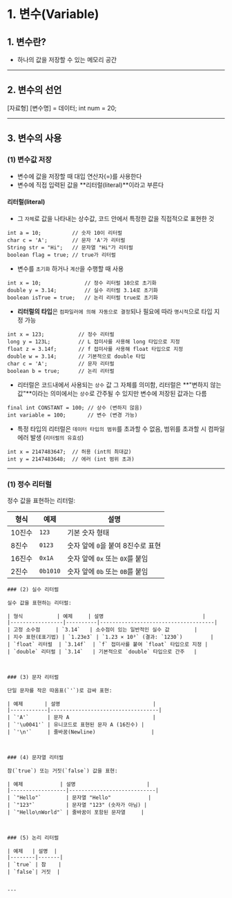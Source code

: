 # 1. 변수(Variable)

## 1. 변수란?
 - 하나의 값을 저장할 수 있는 메모리 공간

---

## 2. 변수의 선언
 [자료형] [변수명] = 데이터;
 int num = 20;

---

## 3. 변수의 사용
### (1) 변수값 저장
 - 변수에 값을 저장할 때 대입 연산자(=)를 사용한다
 - 변수에 직접 입력된 값을 **리터럴(literal)**이라고 부른다

 #### **리터럴(literal)**
   + 그 `자체`로 값을 나타내는 상수값, 코드 안에서 특정한 값을 직접적으로 표현한 것
   ```
   int a = 10;          // 숫자 10이 리터럴
   char c = 'A';        // 문자 'A'가 리터럴
   String str = "Hi";   // 문자열 "Hi"가 리터럴
   boolean flag = true; // true가 리터럴
   ```

   + 변수를 `초기화` 하거나 `계산`을 수행할 때 사용
   ```
   int x = 10;              // 정수 리터럴 10으로 초기화
   double y = 3.14;         // 실수 리터럴 3.14로 초기화
   boolean isTrue = true;   // 논리 리터럴 true로 초기화
   ```

   + **리터럴의 타입**은 `컴파일러에 의해 자동으로 결정`되나 필요에 따라 `명시적`으로 타입 지정 가능
   ```
   int x = 123;           // 정수 리터럴
   long y = 123L;         // L 접미사를 사용해 long 타입으로 지정
   float z = 3.14f;       // f 접미사를 사용해 float 타입으로 지정
   double w = 3.14;       // 기본적으로 double 타입
   char c = 'A';          // 문자 리터럴
   boolean b = true;      // 논리 리터럴
   ```

   + 리터럴은 코드내에서 사용되는 `상수` 값 그 자체를 의미함, 리터럴은 **"변하지 않는 값"**이라는 의미에서는 `상수`로 간주될 수 있지만 변수에 저장된 값과는 다름
   ```
   final int CONSTANT = 100; // 상수 (변하지 않음)
   int variable = 100;       // 변수 (변경 가능)
   ```
   
   + 특정 타입의 리터럴은 `데이터 타입의 범위`를 초과할 수 없음, 범위를 초과할 시 컴파일 에러 발생 (`리터럴의 유효성`)
   ``` 
   int x = 2147483647;  // 허용 (int의 최대값)
   int y = 2147483648;  // 에러 (int 범위 초과) 
   ```


---

### (1) 정수 리터럴

정수 값을 표현하는 리터럴:

| 형식   | 예제     | 설명                          |
|--------|----------|-------------------------------|
| 10진수 | `123`    | 기본 숫자 형태                 |
| 8진수  | `0123`   | 숫자 앞에 `0`을 붙여 8진수로 표현 |
| 16진수 | `0x1A`   | 숫자 앞에 `0x` 또는 `0X`를 붙임  |
| 2진수  | `0b1010` | 숫자 앞에 `0b` 또는 `0B`를 붙임  |



    ### (2) 실수 리터럴

    실수 값을 표현하는 리터럴:

    | 형식           | 예제     | 설명                                |
    |-----------------|----------|-------------------------------------|
    | 고정 소수점     | `3.14`   | 소수점이 있는 일반적인 실수 값        |
    | 지수 표현(E표기법) | `1.23e3` | `1.23 × 10³` (결과: `1230`)         |
    | `float` 리터럴  | `3.14f`  | `f` 접미사를 붙여 `float` 타입으로 지정 |
    | `double` 리터럴 | `3.14`   | 기본적으로 `double` 타입으로 간주   |



    ### (3) 문자 리터럴

    단일 문자를 작은 따옴표(`'`)로 감싸 표현:

    | 예제       | 설명                              |
    |------------|-----------------------------------|
    | `'A'`      | 문자 A                           |
    | `'\u0041'` | 유니코드로 표현된 문자 A (16진수) |
    | `'\n'`     | 줄바꿈(Newline)                  |



    ### (4) 문자열 리터럴

    참(`true`) 또는 거짓(`false`) 값을 표현:

    | 예제            | 설명                       |
    |------------------|----------------------------|
    | `"Hello"`        | 문자열 "Hello"            |
    | `"123"`          | 문자열 "123" (숫자가 아님) |
    | `"Hello\nWorld"` | 줄바꿈이 포함된 문자열     |



    ### (5) 논리 리터럴

    | 예제   | 설명  |
    |--------|-------|
    | `true` | 참    |
    | `false`| 거짓  |


    ---


